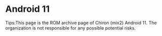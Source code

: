 # Android 11

Tips:This page is the ROM archive page of Chiron (mix2) Android 11. The organization is not responsible for any possible potential risks.
